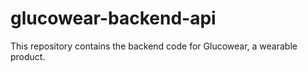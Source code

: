# glucowear-backend-api
This repository contains the backend code for Glucowear, a wearable product.

